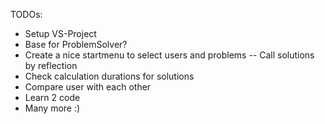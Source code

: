 TODOs:
- Setup VS-Project
- Base for ProblemSolver?
- Create a nice startmenu to select users and problems
-- Call solutions by reflection
- Check calculation durations for solutions
- Compare user with each other
- Learn 2 code
- Many more :)